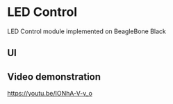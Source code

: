 # LED Control
LED Control module implemented on BeagleBone Black

## UI



## Video demonstration
https://youtu.be/IONhA-V-v_o
